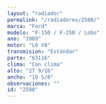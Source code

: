 ```yaml
---
layout: "radiador"
permalink: "/radiadores/2580/"
marca: "Ford"
modelo: "F-150 / F-250 / Lobo"
ano: "1989"
motor: "L6 V8"
transmision: "Estándar"
parte: "63116"
clima: "Con clima"
alto: "27 9/16"
ancho: "19 5/8"
observaciones: ""
id: "2580"
---
```


